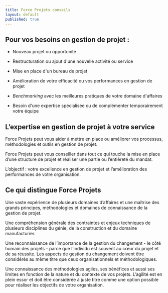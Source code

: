 ```yaml
---
title: Force Projets conseils
layout: default
published: true
---
```


## Pour vos besoins en gestion de projet :

- Nouveau projet ou opportunité

- Restructuration ou ajout d'une nouvelle activité ou service

- Mise en place d'un bureau de projet

- Amélioration de votre efficacité ou vos performances en gestion de projet

- _Benchmarking_ avec les meilleures pratiques de votre domaine d'affaires

- Besoin d'une expertise spécialisée ou de complémenter temporairement votre équipe  


## L’expertise en gestion de projet à votre service

Force Projets peut vous aider à mettre en place ou améliorer vos processus, méthodologies et outils en gestion de projet. 

Force Projets peut vous conseiller dans tout ce qui touche la mise en place d’une structure de projet et réaliser une partie ou l’entièreté du mandat.

L’objectif : votre excellence en gestion de projet et l’amélioration des performances de votre organisation.


## Ce qui distingue Force Projets

Une vaste expérience de plusieurs domaines d’affaires et une maîtrise des grands principes, méthodologies et domaines de connaissance de la gestion de projet.

Une compréhension générale des contraintes et enjeux techniques de plusieurs disciplines du génie, de la construction et du domaine manufacturier.

Une reconnaissance de l’importance de la gestion du changement - le côté humain des projets - parce que l’individu est souvent au cœur du projet et de sa réussite. Les aspects de gestion du changement doivent être considérés au même titre que ceux organisationnels et méthodologiques.

Une connaissance des méthodologies agiles, ses bénéfices et aussi ses limites en fonction de la nature et du contexte de vos projets. L’agilité est en plein essor et doit être considérée à juste titre comme une option possible pour réaliser les objectifs de votre organisation.